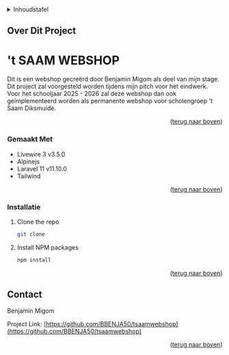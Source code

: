 <!-- TABLE OF CONTENTS -->
<details>
  <summary>Inhoudstafel</summary>
  <ol>
    <li>
      <a href="#about-the-project">Over Dit Project</a>
      <ul>
        <li><a href="#built-with">Gemaakt Met</a></li>
      </ul>
    </li>
    <li>
      <ul>
        <li><a href="#installation">Installatie</a></li>
      </ul>
    </li>
    <li><a href="#contact">Contact</a></li>
  </ol>
</details>


## Over Dit Project

<h1>'t SAAM WEBSHOP</h1>

Dit is een webshop gecreërd door Benjamin Migom als deel van mijn stage. Dit project zal voorgesteld worden tijdens mijn pitch voor het eindwerk. </br>
Voor het schooljaar 2025 - 2026 zal deze webshop dan ook geimplementeerd worden als permanente webshop voor scholengroep 't Saam Diksmuide.

<p align="right">(<a href="#readme-top">terug naar boven</a>)</p>



### Gemaakt Met

* Livewire 3 v3.5.0
* Alpinejs
* Laravel 11 v11.10.0
* Tailwind

<p align="right">(<a href="#readme-top">terug naar boven</a>)</p>

### Installatie

1. Clone the repo
   ```sh
   git clone 
   ```
2. Install NPM packages
   ```sh
   npm install
   ```

<p align="right">(<a href="#readme-top">terug naar boven</a>)</p>

<!-- CONTACT -->
## Contact

Benjamin Migom

Project Link: [https://github.com/BBENJA50/tsaamwebshop](https://github.com/BBENJA50/tsaamwebshop)

<p align="right">(<a href="#readme-top">terug naar boven</a>)</p>

